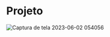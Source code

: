 # Projeto

![Captura de tela 2023-06-02 054056](https://github.com/VStwokey/Alura-Figma/assets/124562961/4b9d6020-7fbe-4c42-b47f-aa9d54334ede)
